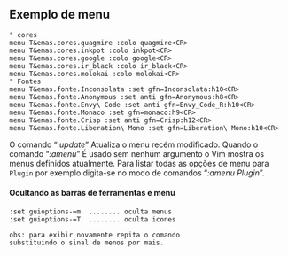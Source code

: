 Exemplo de menu
---------------
```
" cores
menu T&emas.cores.quagmire :colo quagmire<CR>
menu T&emas.cores.inkpot :colo inkpot<CR>
menu T&emas.cores.google :colo google<CR>
menu T&emas.cores.ir_black :colo ir_black<CR>
menu T&emas.cores.molokai :colo molokai<CR>
" Fontes
menu T&emas.fonte.Inconsolata :set gfn=Inconsolata:h10<CR>
menu T&emas.fonte.Anonymous :set anti gfn=Anonymous:h8<CR>
menu T&emas.fonte.Envy\ Code :set anti gfn=Envy_Code_R:h10<CR>
menu T&emas.fonte.Monaco :set gfn=monaco:h9<CR>
menu T&emas.fonte.Crisp :set anti gfn=Crisp:h12<CR>
menu T&emas.fonte.Liberation\ Mono :set gfn=Liberation\ Mono:h10<CR>
```
O comando “*:update*” Atualiza o menu recém modificado.
Quando o comando “*:amenu*” É usado sem nenhum argumento o
Vim mostra os menus definidos atualmente. Para listar todas as opções de
menu para `Plugin` por exemplo digita-se no modo de comandos
“*:amenu Plugin*”.

#### Ocultando as barras de ferramentas e menu
```
:set guioptions-=m  ........ oculta menus
:set guioptions-=T  ........ oculta icones

obs: para exibir novamente repita o comando
substituindo o sinal de menos por mais.
```
